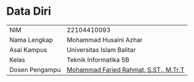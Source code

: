 # Data Diri

|  |  |
|--|--|
| NIM | 22104410093 |
| Nama Lengkap | Mohammad Husaini Azhar |
| Asal Kampus | Universitas Islam Balitar |
| Kelas | Teknik Informatika 5B |
| Dosen Pengampu | [Mohammad Faried Rahmat, S.ST., M.Tr.T](https://github.com/fariedrahmat) |
